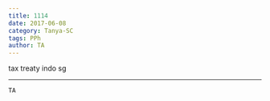 ```yaml
---
title: 1114
date: 2017-06-08
category: Tanya-SC
tags: PPh
author: TA
---
```


tax treaty indo sg

---



`TA`
